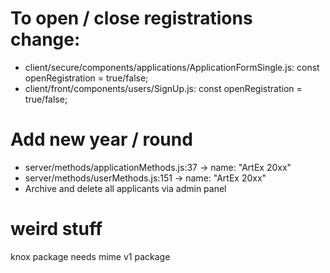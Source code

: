 # To open / close registrations change:

- client/secure/components/applications/ApplicationFormSingle.js: const openRegistration = true/false;
- client/front/components/users/SignUp.js: const openRegistration = true/false;

# Add new year / round

- server/methods/applicationMethods.js:37 -> name: "ArtEx 20xx"
- server/methods/userMethods.js:151 -> name: "ArtEx 20xx"
- Archive and delete all applicants via admin panel

# weird stuff

knox package needs mime v1 package
